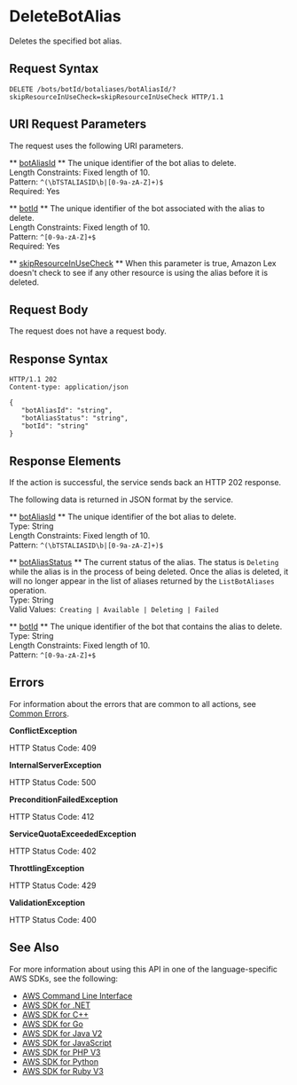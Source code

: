 # DeleteBotAlias<a name="API_DeleteBotAlias"></a>

Deletes the specified bot alias\.

## Request Syntax<a name="API_DeleteBotAlias_RequestSyntax"></a>

```
DELETE /bots/botId/botaliases/botAliasId/?skipResourceInUseCheck=skipResourceInUseCheck HTTP/1.1
```

## URI Request Parameters<a name="API_DeleteBotAlias_RequestParameters"></a>

The request uses the following URI parameters\.

 ** [botAliasId](#API_DeleteBotAlias_RequestSyntax) **   <a name="lexv2-DeleteBotAlias-request-botAliasId"></a>
The unique identifier of the bot alias to delete\.  
Length Constraints: Fixed length of 10\.  
Pattern: `^(\bTSTALIASID\b|[0-9a-zA-Z]+)$`   
Required: Yes

 ** [botId](#API_DeleteBotAlias_RequestSyntax) **   <a name="lexv2-DeleteBotAlias-request-botId"></a>
The unique identifier of the bot associated with the alias to delete\.  
Length Constraints: Fixed length of 10\.  
Pattern: `^[0-9a-zA-Z]+$`   
Required: Yes

 ** [skipResourceInUseCheck](#API_DeleteBotAlias_RequestSyntax) **   <a name="lexv2-DeleteBotAlias-request-skipResourceInUseCheck"></a>
When this parameter is true, Amazon Lex doesn't check to see if any other resource is using the alias before it is deleted\.

## Request Body<a name="API_DeleteBotAlias_RequestBody"></a>

The request does not have a request body\.

## Response Syntax<a name="API_DeleteBotAlias_ResponseSyntax"></a>

```
HTTP/1.1 202
Content-type: application/json

{
   "botAliasId": "string",
   "botAliasStatus": "string",
   "botId": "string"
}
```

## Response Elements<a name="API_DeleteBotAlias_ResponseElements"></a>

If the action is successful, the service sends back an HTTP 202 response\.

The following data is returned in JSON format by the service\.

 ** [botAliasId](#API_DeleteBotAlias_ResponseSyntax) **   <a name="lexv2-DeleteBotAlias-response-botAliasId"></a>
The unique identifier of the bot alias to delete\.  
Type: String  
Length Constraints: Fixed length of 10\.  
Pattern: `^(\bTSTALIASID\b|[0-9a-zA-Z]+)$` 

 ** [botAliasStatus](#API_DeleteBotAlias_ResponseSyntax) **   <a name="lexv2-DeleteBotAlias-response-botAliasStatus"></a>
The current status of the alias\. The status is `Deleting` while the alias is in the process of being deleted\. Once the alias is deleted, it will no longer appear in the list of aliases returned by the `ListBotAliases` operation\.  
Type: String  
Valid Values:` Creating | Available | Deleting | Failed` 

 ** [botId](#API_DeleteBotAlias_ResponseSyntax) **   <a name="lexv2-DeleteBotAlias-response-botId"></a>
The unique identifier of the bot that contains the alias to delete\.  
Type: String  
Length Constraints: Fixed length of 10\.  
Pattern: `^[0-9a-zA-Z]+$` 

## Errors<a name="API_DeleteBotAlias_Errors"></a>

For information about the errors that are common to all actions, see [Common Errors](CommonErrors.md)\.

 **ConflictException**   
  
HTTP Status Code: 409

 **InternalServerException**   
  
HTTP Status Code: 500

 **PreconditionFailedException**   
  
HTTP Status Code: 412

 **ServiceQuotaExceededException**   
  
HTTP Status Code: 402

 **ThrottlingException**   
  
HTTP Status Code: 429

 **ValidationException**   
  
HTTP Status Code: 400

## See Also<a name="API_DeleteBotAlias_SeeAlso"></a>

For more information about using this API in one of the language\-specific AWS SDKs, see the following:
+  [ AWS Command Line Interface](https://docs.aws.amazon.com/goto/aws-cli/models.lex.v2-2020-08-07/DeleteBotAlias) 
+  [ AWS SDK for \.NET](https://docs.aws.amazon.com/goto/DotNetSDKV3/models.lex.v2-2020-08-07/DeleteBotAlias) 
+  [ AWS SDK for C\+\+](https://docs.aws.amazon.com/goto/SdkForCpp/models.lex.v2-2020-08-07/DeleteBotAlias) 
+  [ AWS SDK for Go](https://docs.aws.amazon.com/goto/SdkForGoV1/models.lex.v2-2020-08-07/DeleteBotAlias) 
+  [ AWS SDK for Java V2](https://docs.aws.amazon.com/goto/SdkForJavaV2/models.lex.v2-2020-08-07/DeleteBotAlias) 
+  [ AWS SDK for JavaScript](https://docs.aws.amazon.com/goto/AWSJavaScriptSDK/models.lex.v2-2020-08-07/DeleteBotAlias) 
+  [ AWS SDK for PHP V3](https://docs.aws.amazon.com/goto/SdkForPHPV3/models.lex.v2-2020-08-07/DeleteBotAlias) 
+  [ AWS SDK for Python](https://docs.aws.amazon.com/goto/boto3/models.lex.v2-2020-08-07/DeleteBotAlias) 
+  [ AWS SDK for Ruby V3](https://docs.aws.amazon.com/goto/SdkForRubyV3/models.lex.v2-2020-08-07/DeleteBotAlias) 
